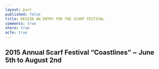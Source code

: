 ```yaml
---
layout: post
published: false
title: DESIGN AN ENTRY FOR THE SCARF FESTIVAL
comments: true
share: true
acfe: true
---
```


## 2015 Annual Scarf Festival “Coastlines” ~ June 5th to August 2nd

